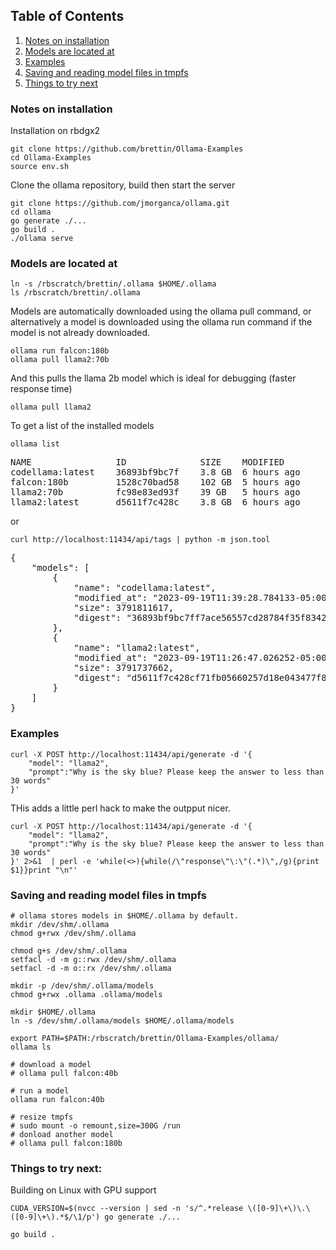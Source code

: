 ## Table of Contents
1. [Notes on installation](#item-one)
2. [Models are located at](#item-two)
3. [Examples](#item-three)
4. [Saving and reading model files in tmpfs](#item-four)
5. [Things to try next](#item-five)

<a id="item-one"></a>
### Notes on installation

Installation on rbdgx2

    git clone https://github.com/brettin/Ollama-Examples
    cd Ollama-Examples
    source env.sh

Clone the ollama repository, build then start the server

    git clone https://github.com/jmorganca/ollama.git
    cd ollama
    go generate ./...
    go build .
    ./ollama serve

<a id="item-two"></a>
### Models are located at

    ln -s /rbscratch/brettin/.ollama $HOME/.ollama
    ls /rbscratch/brettin/.ollama

Models are automatically downloaded using the ollama pull command, or alternatively a model is downloaded using the ollama run command if the model is not already downloaded.

    ollama run falcon:180b
    ollama pull llama2:70b

And this pulls the llama 2b model which is ideal for debugging (faster response time)
    
    ollama pull llama2

To get a list of the installed models

    ollama list

<pre>
NAME            	ID          	SIZE  	MODIFIED    
codellama:latest	36893bf9bc7f	3.8 GB	6 hours ago	
falcon:180b     	1528c70bad58	102 GB	5 hours ago	
llama2:70b      	fc98e83ed93f	39 GB 	5 hours ago	
llama2:latest   	d5611f7c428c	3.8 GB	6 hours ago	
</pre>

or

    curl http://localhost:11434/api/tags | python -m json.tool

<pre>
{
    "models": [
        {
            "name": "codellama:latest",
            "modified_at": "2023-09-19T11:39:28.784133-05:00",
            "size": 3791811617,
            "digest": "36893bf9bc7ff7ace56557cd28784f35f834290c85d39115c6b91c00a031cfad"
        },
        {
            "name": "llama2:latest",
            "modified_at": "2023-09-19T11:26:47.026252-05:00",
            "size": 3791737662,
            "digest": "d5611f7c428cf71fb05660257d18e043477f8b46cf561bf86940c687c1a59f70"
        }
    ]
}
</pre>

<a id="item-three"></a>
### Examples

    curl -X POST http://localhost:11434/api/generate -d '{
        "model": "llama2",
        "prompt":"Why is the sky blue? Please keep the answer to less than 30 words"
    }' 

THis adds a little perl hack to make the outpput nicer.

    curl -X POST http://localhost:11434/api/generate -d '{
        "model": "llama2",
        "prompt":"Why is the sky blue? Please keep the answer to less than 30 words"
    }' 2>&1  | perl -e 'while(<>){while(/\"response\"\:\"(.*)\",/g){print $1}}print "\n"'


<a id="item-four"></a>
### Saving and reading model files in tmpfs

    # ollama stores models in $HOME/.ollama by default.
    mkdir /dev/shm/.ollama
    chmod g+rwx /dev/shm/.ollama
    
    chmod g+s /dev/shm/.ollama
    setfacl -d -m g::rwx /dev/shm/.ollama
    setfacl -d -m o::rx /dev/shm/.ollama

    mkdir -p /dev/shm/.ollama/models
    chmod g+rwx .ollama .ollama/models

    mkdir $HOME/.ollama
    ln -s /dev/shm/.ollama/models $HOME/.ollama/models
 
    export PATH=$PATH:/rbscratch/brettin/Ollama-Examples/ollama/
    ollama ls
    
    # download a model
    # ollama pull falcon:40b
    
    # run a model
    ollama run falcon:40b

    # resize tmpfs
    # sudo mount -o remount,size=300G /run
    # donload another model
    # ollama pull falcon:180b

<a id="item-five"></a>
### Things to try next:

Building on Linux with GPU support

    CUDA_VERSION=$(nvcc --version | sed -n 's/^.*release \([0-9]\+\)\.\([0-9]\+\).*$/\1/p') go generate ./...

    go build .



    
  

